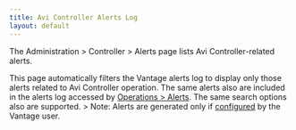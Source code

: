 ```yaml
---
title: Avi Controller Alerts Log
layout: default
---
```

The Administration &gt; Controller &gt; Alerts page lists Avi Controller-related alerts. 

This page automatically filters the Vantage alerts log to display only those alerts related to Avi Controller operation. The same alerts also are included in the alerts log accessed by <a href="/docs/16.2/configuration-guide/operations/alerts/">Operations &gt; Alerts</a>. The same search options also are supported.
&gt; Note: Alerts are generated only if <a href="/docs/16.2/alert-config">configured</a> by the Vantage user.
 